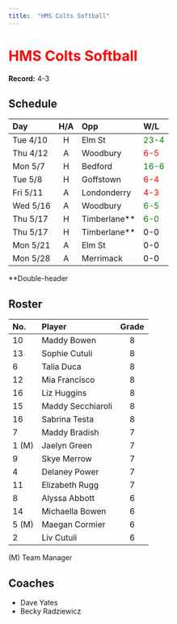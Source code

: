 ```yaml
---
title:  "HMS Colts Softball"
---
```

# <span style="color:red">HMS Colts Softball</span>

**Record:** 4-3

## Schedule

|Day       | H/A | Opp        | W/L                                   |
|:---------|:---:|:-----------|:--------------------------------------|
| Tue 4/10 |H    |Elm St      | <span style="color:green">23-4</span> |
| Thu 4/12 |A    |Woodbury    | <span style="color:red">6-5</span>    |
| Mon 5/7  |H    |Bedford     | <span style="color:green">16-6</span> |
| Tue 5/8  |H    |Goffstown   | <span style="color:red">6-4</span>    |
| Fri 5/11 |A    |Londonderry | <span style="color:red">4-3</span>    |
| Wed 5/16 |A    |Woodbury    | <span style="color:green">6-5</span>  |
| Thu 5/17 |H    |Timberlane**| <span style="color:green">6-0</span>  |
| Thu 5/17 |H    |Timberlane**| <span style="color:black">0-0</span>  |
| Mon 5/21 |A    |Elm St      | <span style="color:black">0-0</span>  |
| Mon 5/28 |A    |Merrimack   | <span style="color:black">0-0</span>  |

**Double-header

## Roster

|No.     |Player           | Grade|
|:-------|:----------------|:----:|
|10      |Maddy Bowen      | 8    |
|13      |Sophie Cutuli    | 8    |
|6       |Talia Duca       | 8    |
|12      |Mia Francisco    | 8    |
|16      |Liz Huggins      | 8    |
|15      |Maddy Secchiaroli| 8    |
|16      |Sabrina Testa    | 8    |
|7       |Maddy Bradish    | 7    |
|1 (M)   |Jaelyn Green     | 7    |
|9       |Skye Merrow      | 7    |
|4       |Delaney Power    | 7    |
|11      |Elizabeth Rugg   | 7    |
|8       |Alyssa Abbott    | 6    |
|14      |Michaella Bowen  | 6    |
|5 (M)   |Maegan Cormier   | 6    |
|2       |Liv Cutuli       | 6    |

(M) Team Manager

## Coaches
* Dave Yates
* Becky Radziewicz

